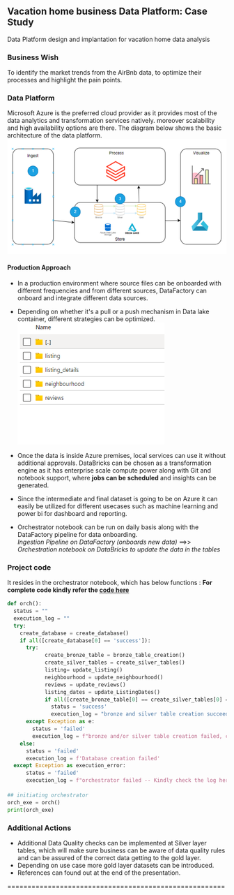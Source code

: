 ## Vacation home business Data Platform: Case Study 
Data Platform design and implantation for vacation home data analysis

### Business Wish
To identify the market trends from the AirBnb data, to optimize their processes  and highlight the pain points.

### Data Platform

Microsoft Azure is the preferred cloud provider as it provides most of the data analytics and transformation services natively. moreover scalability and high availability options are there.
The diagram below shows the basic architecture of the data platform.
![Screenshot](dataPlatformDesign.jpg)
#### Production Approach
* In a production environment where source files can be onboarded with different frequencies and from different sources, DataFactory can onboard and integrate different data sources. 
* Depending on whether it's a pull or a push mechanism in Data lake container, different strategies can be optimized.
![Screenshot](DL.png)
* Once the data is inside Azure premises, local services can use it without additional approvals. DataBricks can be chosen as a transformation engine as it has enterprise scale compute power along with Git and notebook support, where **jobs can be scheduled** and insights can be generated. 

* Since the intermediate and final dataset is going to be on Azure it can easily be utilized for different usecases such as machine learning and power bi for dashboard and reporting.

* Orchestrator notebook can be run on daily basis along with the DataFactory pipeline for data onboarding.<br>
  *Ingestion Pipeline on DataFactory (onboards new data)*
==>> *Orchestration notebook on DataBricks to update the data in the tables*<br>

### Project code
It resides in the orchestrator notebook, which has below functions :
**For complete code kindly refer the [code here](Orchestration.py)**
```python
def orch():
  status = ""
  execution_log = ""
  try:
    create_database = create_database()
    if all([create_database[0] == 'success']):
      try:
            create_bronze_table = bronze_table_creation()
            create_silver_tables = create_silver_tables()
            listing= update_listing()
            neighbourhood = update_neighbourhood()
            reviews = update_reviews()
            listing_dates = update_ListingDates()
            if all([create_bronze_table[0] == create_silver_tables[0] == listing[0] == neighbourhood [0] == reviews[0] == listing_dates[0] == 'success']):
              status = 'success'
              execution_log = "bronze and silver table creation succeeded "
      except Exception as e:
        status = 'failed'
        execution_log = f"bronze and/or silver table creation failed, check log here {e} "
    else:
      status = 'failed'
      execution_log = f'Database creation failed'    
  except Exception as execution_error:
      status = 'failed'
      execution_log = f"orchestrator failed -- Kindly check the log here {execution_error}"

## initiating orchestrator
orch_exe = orch()
print(orch_exe)

```


### Additional Actions 
* Additional Data Quality checks can be implemented at Silver layer tables, which will make sure business can be aware of data quality rules and can be assured of the correct data getting to the gold layer.
* Depending on use case more gold layer datasets can be introduced.
* References can found out at the end of the presentation.

======================================================
